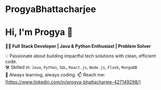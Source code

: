 # ProgyaBhattacharjee
# Hi, I'm Progya 👋

👩‍💻 **Full Stack Developer | Java & Python Enthusiast | Problem Solver**

💡 Passionate about building impactful tech solutions with clean, efficient code.  
🛠️ Skilled in: `Java`, `Python`, `SQL`, `React.js`, `Node.js`, `Flask`, `MongoDB`  
🎯 Always learning, always coding. 
📫 Reach me: [https://www.linkedin.com/in/progya-bhattacharjee-427149298/]
